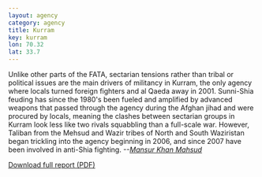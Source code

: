 ```yaml
---
layout: agency
category: agency
title: Kurram
key: kurram
lon: 70.32
lat: 33.7
---
```

Unlike other parts of the FATA, sectarian tensions rather than tribal or political issues are the main drivers of militancy in Kurram, the only agency where locals turned foreign fighters and al Qaeda away in 2001. Sunni-Shia feuding has since the 1980's been fueled and amplified by advanced weapons that passed through the agency during the Afghan jihad and were procured by locals, meaning the clashes between sectarian groups in Kurram look less like two rivals squabbling than a full-scale war. However, Taliban from the Mehsud and Wazir tribes of North and South Waziristan began trickling into the agency beginning in 2006, and since 2007 have been involved in anti-Shia fighting. _--[Mansur Khan Mahsud](http://newamerica.net/publications/policy/the_battle_for_pakistan_kurram)_

<div class='more-link'><a href='http://counterterrorism.newamerica.net/sites/newamerica.net/files/policydocs/kurram.pdf'>Download full report (PDF)</a></div>
